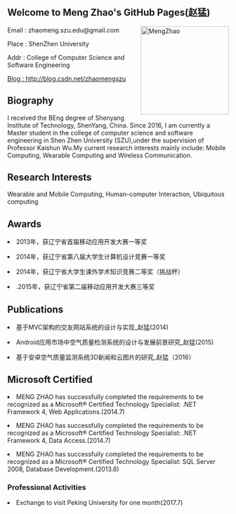 
## Welcome to Meng Zhao's GitHub Pages(赵猛)


<img src="https://MengZhao2017.github.io/zm.jpg" width="200" height="200" align="right" alt="MengZhao"/>


<p align="left">Email : zhaomeng.szu.edu@gmail.com</p>
<p align="left">Place : ShenZhen University</p>
<p align="left">Addr : College of Computer Science and Software Engineering </p>
<p><a href=" http://blog.csdn.net/zhaomengszu">Blog : http://blog.csdn.net/zhaomengszu</a></p>



## Biography
I received the BEng degree of Shenyang Institute of Technology, ShenYang, China. Since 2016, I am currently a Master student in the college of computer science and software engineering in Shen Zhen University (SZU),under the supervision of Professor Kaishun Wu.My current research interests mainly include: Mobile Computing, Wearable Computing and Wireless Communication. 


## Research Interests
Wearable and Mobile Computing, Human-computer Interaction, Ubiquitous computing

## Awards
<p><li>2013年，获辽宁省首届移动应用开发大赛一等奖</li></p>
<p><li>2014年，获辽宁省第八届大学生计算机设计竞赛一等奖</li></p>
<p><li>2014年，获辽宁省大学生课外学术知识竞赛二等奖（挑战杯）</li></p>
<p><li>.2015年，获辽宁省第二届移动应用开发大赛三等奖</li></p>

## Publications
<p><li>基于MVC架构的交友网站系统的设计与实现_赵猛(2014)</li></p>
<p><li>Android应用市场中空气质量检测系统的设计与发展前景研究_赵猛(2015)</li></p>
<p><li>基于安卓空气质量监测系统3D新闻和云图片的研究_赵猛（2016）</li></P>


## Microsoft Certified
<p><li> MENG ZHAO has successfully completed the requirements to be recognized as a Microsoft® Certified Technology
Specialist: .NET Framework 4, Web Applications.(2014.7)</li></p>
<p><li> MENG ZHAO has successfully completed the requirements to be recognized as a Microsoft® Certified Technology
Specialist: .NET Framework 4, Data Access.(2014.7)</li></p>
<p><li> MENG ZHAO has successfully completed the requirements to be recognized as a Microsoft® Certified Technology
Specialist: SQL Server 2008, Database Development.(2013.6)</li></p>

### Professional Activities

<li>Exchange to visit Peking University for one month(2017.7)</li>
